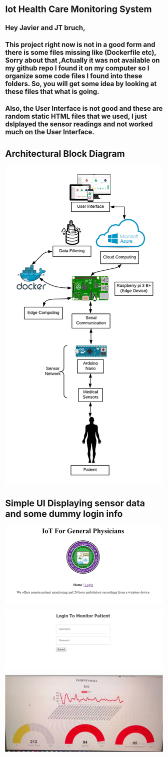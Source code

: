 # Iot Health Care Monitoring System

## Hey Javier and JT bruch,

## This project right now is not in a good form and there is some files missing like (Dockerfile etc), Sorry about that ,Actually it was not available on my github repo I found it on my computer so I organize some code files I   found into these folders. So, you will get some idea by looking at these files that what is going. 
## Also, the User Interface is not good and these are random static HTML files that we used, I just dslplayed the sensor readings and not worked much on the User Interface.
# Architectural Block Diagram
![Alt Text](/block-diagram.png)

# Simple UI Displaying sensor data and some dummy login info
![Alt Text](/simple-ui.png)

![Alt Text](/login.png)

![Alt Text](/sensor-readings.jpg
)


